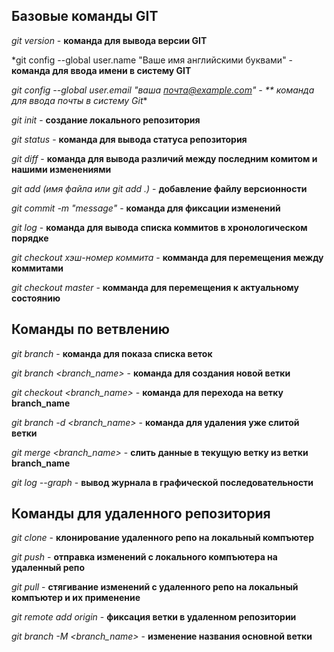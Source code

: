 ## Базовые команды GIT

*git version* - **команда для вывода версии GIT**

*git config --global user.name "Ваше имя английскими буквами" - **команда для ввода имени в систему GIT**

*git config --global user.email "ваша почта@example.com" - ** команда для ввода почты в систему Git**

*git init* - **создание локального репозитория**

*git status* - **команда для вывода статуса репозитория**

*git diff* - **команда для вывода различий между последним комитом и нашими изменениями**

*git add (имя файла или git add .)* - **добавление файлу версионности**

*git commit -m "message"* - **команда для фиксации изменений**

*git log* - **команда для вывода списка коммитов в хронологическом порядке**

*git checkout хэш-номер коммита* - **комманда для перемещения между коммитами**

*git checkout master* - **комманда для перемещения к актуальному состоянию**

## Команды по ветвлению

*git branch* - **команда для показа списка веток**

*git branch <branch_name>* - **команда для создания новой ветки**

*git checkout <branch_name>* - **команда для перехода на ветку branch_name**

*git branch -d <branch_name>* - **команда для удаления уже слитой ветки**

*git merge <branch_name>* - **слить данные в текущую ветку из ветки branch_name**

*git log --graph* - **вывод журнала в графической последовательности**

## Команды для удаленного репозитория

*git clone* - **клонирование удаленного репо на локальный компъютер**

*git push* - **отправка изменений с локального компъютера на удаленный репо**

*git pull* - **стягивание изменений с удаленного репо на локальный компъютер и их применение**

*git remote add origin* - **фиксация ветки в удаленном репозитории**

*git branch -M <branch_name>* - **изменение названия основной ветки**


